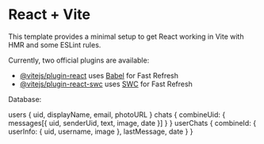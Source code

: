 # React + Vite

This template provides a minimal setup to get React working in Vite with HMR and some ESLint rules.

Currently, two official plugins are available:

- [@vitejs/plugin-react](https://github.com/vitejs/vite-plugin-react/blob/main/packages/plugin-react/README.md) uses [Babel](https://babeljs.io/) for Fast Refresh
- [@vitejs/plugin-react-swc](https://github.com/vitejs/vite-plugin-react-swc) uses [SWC](https://swc.rs/) for Fast Refresh

Database:

users { uid, displayName, email, photoURL }
chats { combineUid: { messages[{ uid, senderUid, text, image, date }] } } 
userChats { combineId: { userInfo: { uid, username, image }, lastMessage, date } }